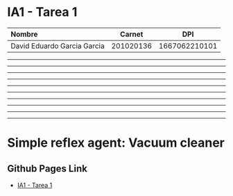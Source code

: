 # IA1 - Tarea 1

| Nombre | Carnet | DPI |
| :--- | :---: | :---: |
| David Eduardo Garcia Garcia | 201020136 | 1667062210101 |

---
---
---
---
---
---
---
---
---
---

# Simple reflex agent: Vacuum cleaner

## Github Pages Link
- [ IA1 - Tarea 1 ](https://bluxd.github.io/ia1/tarea1/index.html)

